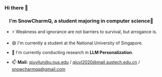 ### Hi there 👋

### <div align="center">I'm SnowCharmQ, a student majoring in computer science🚀</div>  


- ⚡ Weakness and ignorance are not barriers to survival, but arrogance is.

- 😄 I'm currently a student at the National University of Singapore.

- 🌱 I'm currently conducting research in **LLM Personalization**.

- 📫 **Mail:** qiuyilun@u.nus.edu / qiuyl2020@mail.sustech.edu.cn / snowcharmqq@gmail.com
